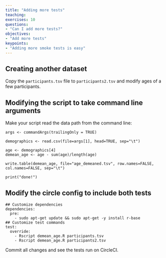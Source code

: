 ```yaml
---
title: "Adding more tests"
teaching:
exercises: 10
questions:
- "Can I add more tests?"
objectives:
- "Add more tests"
keypoints:
- "Adding more smoke tests is easy"
---
```


## Creating another dataset

Copy the `participants.tsv` file to `participants2.tsv` and modify ages of a few participants.

## Modifying the script to take command line arguments

Make your script read the data path from the command line:

```
args <- commandArgs(trailingOnly = TRUE)

demographics <- read.csv(file=args[1], head=TRUE, sep="\t")

age <- demographics[4]
demean_age <- age - sum(age)/length(age)

write.table(demean_age, file="age_demeaned.tsv", row.names=FALSE, col.names=FALSE, sep="\t")

print("done!")
```

## Modify the circle config to include both tests

```
## Customize dependencies
dependencies:
  pre:
    - sudo apt-get update && sudo apt-get -y install r-base
## Customize test commands
test:
  override:
    - Rscript demean_age.R participants.tsv
    - Rscript demean_age.R participants2.tsv
```

Commit all changes and see the tests run on CircleCI.
